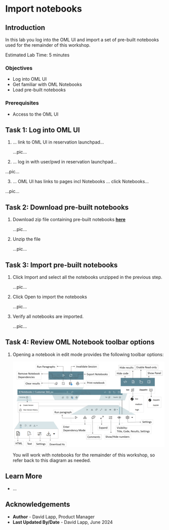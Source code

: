 # Import notebooks

## Introduction

In this lab you log into the OML UI and import a set of pre-built notebooks used for the remainder of this workshop.

Estimated Lab Time: 5 minutes

### Objectives

* Log into OML UI
* Get familiar with OML Notebooks
* Load pre-built notebooks

### Prerequisites

* Access to the OML UI

## Task 1: Log into OML UI

1. ... link to OML UI in reservation launchpad...

   ...pic...

 2. ... log in with user/pwd in reservation launchpad...

  ...pic...

 3. ... OML UI has links to pages incl Notebooks  ... click Notebooks...
 
  ...pic...


## Task 2: Download pre-built notebooks

1. Download zip file containing pre-built notebooks [**here**](files/notebooks.zip)

   ...pic...

2. Unzip the file

    ...pic...

## Task 3: Import pre-built notebooks

1. Click Import and select all the notebooks unzipped in the previous step.
    
    ...pic...

2. Click Open to import the notebooks
    
    ...pic...

3. Verify all notebooks are imported.
    
    ...pic...


## Task 4: Review OML Notebook toolbar options

1. Opening a notebook in edit mode provides the following toolbar options:

	![OML Notebook toolbar options](images/data-studio-notebook-icons.png)

    You will work with notebooks for the remainder of this workshop, so refer back to this diagram as needed.

## Learn More

* ...

## Acknowledgements

* **Author** - David Lapp, Product Manager
* **Last Updated By/Date**  - David Lapp, June 2024
